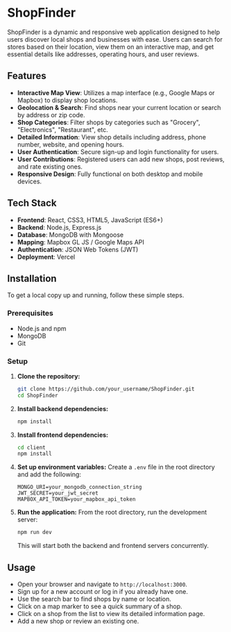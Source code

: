 # ShopFinder

ShopFinder is a dynamic and responsive web application designed to help users discover local shops and businesses with ease. Users can search for stores based on their location, view them on an interactive map, and get essential details like addresses, operating hours, and user reviews.

## Features

- **Interactive Map View**: Utilizes a map interface (e.g., Google Maps or Mapbox) to display shop locations.
- **Geolocation & Search**: Find shops near your current location or search by address or zip code.
- **Shop Categories**: Filter shops by categories such as "Grocery", "Electronics", "Restaurant", etc.
- **Detailed Information**: View shop details including address, phone number, website, and opening hours.
- **User Authentication**: Secure sign-up and login functionality for users.
- **User Contributions**: Registered users can add new shops, post reviews, and rate existing ones.
- **Responsive Design**: Fully functional on both desktop and mobile devices.

## Tech Stack

- **Frontend**: React, CSS3, HTML5, JavaScript (ES6+)
- **Backend**: Node.js, Express.js
- **Database**: MongoDB with Mongoose
- **Mapping**: Mapbox GL JS / Google Maps API
- **Authentication**: JSON Web Tokens (JWT)
- **Deployment**: Vercel

## Installation

To get a local copy up and running, follow these simple steps.

### Prerequisites

- Node.js and npm
- MongoDB
- Git

### Setup

1.  **Clone the repository:**

    ```sh
    git clone https://github.com/your_username/ShopFinder.git
    cd ShopFinder
    ```

2.  **Install backend dependencies:**

    ```sh
    npm install
    ```

3.  **Install frontend dependencies:**

    ```sh
    cd client
    npm install
    ```

4.  **Set up environment variables:**
    Create a `.env` file in the root directory and add the following:

    ```env
    MONGO_URI=your_mongodb_connection_string
    JWT_SECRET=your_jwt_secret
    MAPBOX_API_TOKEN=your_mapbox_api_token
    ```

5.  **Run the application:**
    From the root directory, run the development server:
    ```sh
    npm run dev
    ```
    This will start both the backend and frontend servers concurrently.

## Usage

- Open your browser and navigate to `http://localhost:3000`.
- Sign up for a new account or log in if you already have one.
- Use the search bar to find shops by name or location.
- Click on a map marker to see a quick summary of a shop.
- Click on a shop from the list to view its detailed information page.
- Add a new shop or review an existing one.
